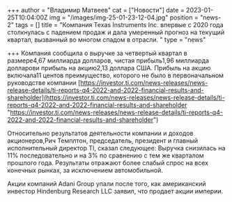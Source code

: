 +++
author = "Владимир Матвеев"
cat = ["Новости"]
date = 2023-01-25T10:04:00Z
img = "/images/img-25-01-23-12-04.jpg"
position = "news-2"
tags = []
title = "Компания Texas Instruments Inc. впервые с 2020 года столкнулась с падением продаж и дала умеренный прогноз на текущий квартал, вызванный во многом спадом в отрасли. "
type = "news"

+++
Компания сообщила о выручке за четвертый квартал в размере4,67 миллиарда долларов, чистая прибыль1,96 миллиарда долларови прибыль на акцию2,13 доллара США. Прибыль на акцию включала11 центов преимущество, которого не было в первоначальном руководстве компании [https://investor.ti.com/news-releases/news-release-details/ti-reports-q4-2022-and-2022-financial-results-and-shareholder](https://investor.ti.com/news-releases/news-release-details/ti-reports-q4-2022-and-2022-financial-results-and-shareholder "https://investor.ti.com/news-releases/news-release-details/ti-reports-q4-2022-and-2022-financial-results-and-shareholder")

Относительно результатов деятельности компании и доходов акционеров,Рич Темплтон, председатель, президент и главный исполнительный директор TI, сказал следующее: Выручка снизилась на 11% последовательно и на 3% по сравнению с тем же кварталом прошлого года. Результаты отражают более слабый спрос на всех конечных рынках, за исключением автомобильной.

Акции компаний Adani Group упали после того, как американский инвестор Hindenburg Research LLC заявил, что продает акции империи.